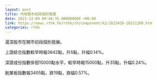 ```yaml
---
layout: post
title: 內地股市初段個別發展
date: 2021-12-09 09:44:35.000000000 +08:00
link: https://news.rthk.hk/rthk/ch/component/k2/1623428-20211209.htm
categories: rthk
---
```


滬深股市在開市初段個別發展。

上證綜合指數較早時報3642點，升5點，升幅0.14%。

深證成份指數徘徊15000點水平，較早時報15000點，升35點，升幅0.24%。

創業板指數報3405點，跌19點，跌幅0.57%。
